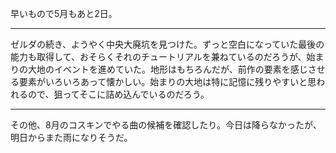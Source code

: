 早いもので5月もあと2日。

---

ゼルダの続き、ようやく中央大廃坑を見つけた。ずっと空白になっていた最後の能力も取得して、おそらくそれのチュートリアルを兼ねているのだろうが、始まりの大地のイベントを進めていた。地形はもちろんだが、前作の要素を感じさせる要素がいろいろあって懐かしい。始まりの大地は特に記憶に残りやすいと思われるので、狙ってそこに詰め込んでいるのだろう。

---

その他、8月のコスキンでやる曲の候補を確認したり。今日は降らなかったが、明日からまた雨になりそうだ。
